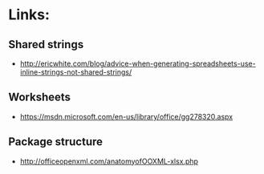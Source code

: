 # Links:

## Shared strings
- http://ericwhite.com/blog/advice-when-generating-spreadsheets-use-inline-strings-not-shared-strings/
## Worksheets
- https://msdn.microsoft.com/en-us/library/office/gg278320.aspx
## Package structure 
- http://officeopenxml.com/anatomyofOOXML-xlsx.php
